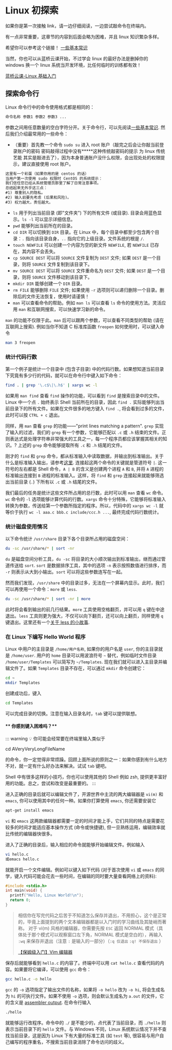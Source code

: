 # Linux 初探索

如果你是第一次接触 link，请一边仔细阅读，一边尝试敲命令在终端内。

有一点非常重要，这章节的内容到后面会略为困难，并且 linux 知识繁杂多样。

希望你可以参考这个链接！
[一些基本常识](https://linux.cn/article-6160-1.html)

当然，你也可以从蓝桥云课开始，不过学会 linux 的最好办法是删掉你的 windows 换一个 linux 系统当开发环境，比任何临时的训练都有效！

[蓝桥云课-Linux 基础入门](https://www.lanqiao.cn/courses/1)

## 探索命令行

Linux 命令行中的命令使用格式都是相同的：

```bash
命令名称 参数1 参数2 参数3 ...
```

参数之间用任意数量的空白字符分开。关于命令行，可以先阅读[一些基本常识](https://linux.cn/article-6160-1.html). 然后我们介绍最常用的一些命令：

- （重要）首先教一个命令 `sudo su` 进入 root 账户（敲完之后会让你敲当前登录账户的密码 密码敲得过程中没有*****这种传统敲密码的提示 为 linux 传统艺能 其实是敲进去了），因为本身普通账户没什么权限，会出现处处的权限提示，建议直接使用 root 账户。

```txt
这里有一个彩蛋（如果你用的是 centos 的话）
当用户第一次使用 sudo 权限时 CentOS 的系统提示：
我们信任您已经从系统管理员那里了解了日常注意事项。
总结起来无外乎这三点：
#1) 尊重别人的隐私。
#2) 输入前要先考虑 (后果和风险)。
#3) 权力越大，责任越大。
```

- `ls` 用于列出当前目录 (即"文件夹") 下的所有文件 (或目录). 目录会用蓝色显示。`ls -l` 可以显示详细信息。
- `pwd` 能够列出当前所在的目录。
- `cd DIR` 可以切换到 `DIR` 目录。在 Linux 中，每个目录中都至少包含两个目录：`.` 指向该目录自身，`..` 指向它的上级目录。文件系统的根是 `/`.
- `touch NEWFILE` 可以创建一个内容为空的新文件 `NEWFILE`, 若 `NEWFILE` 已存在，其内容不会丢失。
- `cp SOURCE DEST` 可以将 `SOURCE` 文件复制为 `DEST` 文件; 如果 `DEST` 是一个目录，则将 `SOURCE` 文件复制到该目录下。
- `mv SOURCE DEST` 可以将 `SOURCE` 文件重命名为 `DEST` 文件; 如果 `DEST` 是一个目录，则将 `SOURCE` 文件移动到该目录下。
- `mkdir DIR` 能够创建一个 `DIR` 目录。
- `rm FILE` 能够删除 `FILE` 文件; 如果使用 `-r` 选项则可以递归删除一个目录。删除后的文件无法恢复，使用时请谨慎！
- `man` 可以查看命令的帮助。例如 `man ls` 可以查看 `ls` 命令的使用方法。灵活应用 `man` 和互联网搜索，可以快速学习新的命令。

`man` 的功能不仅限于此。`man` 后可以跟两个参数，可以查看不同类型的帮助 (请在互联网上搜索). 例如当你不知道 C 标准库函数 `freopen` 如何使用时，可以键入命令

```bash
man 3 freopen
```

### **统计代码行数**

第一个例子是统计一个目录中 (包含子目录) 中的代码行数。如果想知道当前目录下究竟有多少行的代码，就可以在命令行中键入如下命令：

```bash
find . | grep '\.c$\|\.h$' | xargs wc -l
```

如果用 `man find` 查看 `find` 操作的功能，可以看到 `find` 是搜索目录中的文件。Linux 中一个点 `.` 始终表示 Shell 当前所在的目录，因此 `find .` 实际能够列出当前目录下的所有文件。如果在文件很多的地方键入 `find .`, 将会看到过多的文件，此时可以按 `CTRL + c` 退出。

同样，用 `man` 查看 `grep` 的功能——"print lines matching a pattern". `grep` 实现了输入的过滤，我们的 `grep` 有一个参数，它能够匹配以 `.c` 或 `.h` 结束的文件。正则表达式是处理字符串非常强大的工具之一，每一个程序员都应该掌握其相关的知识。? 上述的 `grep` 命令能够提取所有 `.c` 和 `.h` 结尾的文件。

刚才的 `find` 和 `grep` 命令，都从标准输入中读取数据，并输出到标准输出。关于什么是标准输入输出，请参考[这里](http://en.wikipedia.org/wiki/Standard_streams). 连接起这两个命令的关键就是管道符号 `|`. 这一符号的左右都是 Shell 命令，`A | B` 的含义是创建两个进程 `A` 和 `B`, 并将 `A` 进程的标准输出连接到 `B` 进程的标准输入。这样，将 `find` 和 `grep` 连接起来就能够筛选出当前目录 (`.`) 下所有以 `.c` 或 `.h` 结尾的文件。

我们最后的任务是统计这些文件所占用的总行数，此时可以用 `man` 查看 `wc` 命令。`wc` 命令的 `-l` 选项能够计算代码的行数。`xargs` 命令十分特殊，它能够将标准输入转换为参数，传送给第一个参数所指定的程序。所以，代码中的 `xargs wc -l` 就等价于执行 `wc -l aaa.c bbb.c include/ccc.h ...`, 最终完成代码行数统计。

### **统计磁盘使用情况**

以下命令统计 `/usr/share` 目录下各个目录所占用的磁盘空间：

```bash
du -sc /usr/share/* | sort -nr
```

`du` 是磁盘空间分析工具，`du -sc` 将目录的大小顺次输出到标准输出，继而通过管道传送给 `sort`. `sort` 是数据排序工具，其中的选项 `-n` 表示按照数值进行排序，而 `-r` 则表示从大到小输出。`sort` 可以将这些参数连写在一起。

然而我们发现，`/usr/share` 中的目录过多，无法在一个屏幕内显示。此时，我们可以再使用一个命令：`more` 或 `less`.

```bash
du -sc /usr/share/* | sort -nr | more
```

此时将会看到输出的前几行结果。`more` 工具使用空格翻页，并可以用 `q` 键在中途退出。`less` 工具则更为强大，不仅可以向下翻页，还可以向上翻页，同样使用 `q` 键退出。这里还有一个[关于 less 的小故事](http://en.wikipedia.org/wiki/Less_(Unix)).

### **在 Linux 下编写 Hello World 程序**

Linux 中用户的主目录是 `/home/用户名称`, 如果你的用户名是 `user`, 你的主目录就是 `/home/user`. 用户的 `home` 目录可以用波浪符号 `~` 替代，例如临时文件目录 `/home/user/Templates` 可以简写为 `~/Templates`. 现在我们就可以进入主目录并编辑文件了。如果 `Templates` 目录不存在，可以通过 `mkdir` 命令创建它：

```bash
cd ~
mkdir Templates
```

创建成功后，键入

```bash
cd Templates
```

可以完成目录的切换。注意在输入目录名时，`tab` 键可以提供联想。

#### ** 你感到键入困难吗？**

::: warning 💡 你可能会经常要在终端里输入类似于

cd AVeryVeryLongFileName

的命令，你一定觉得非常烦躁。回顾上面所说的原则之一：如果你感到有什么地方不对，就一定有什么好办法来解决。试试 `tab` 键吧。

Shell 中有很多这样的小技巧，你也可以使用其他的 Shell 例如 zsh, 提供更丰富好用的功能。总之，尝试和改变是最重要的。
:::

进入正确的目录后就可以编辑文件了，开源世界中主流的两大编辑器是 `vi(m)` 和 `emacs`, 你可以使用其中的任何一种。如果你打算使用 `emacs`, 你还需要安装它

```bash
apt-get install emacs
```

`vi` 和 `emacs` 这两款编辑器都需要一定的时间才能上手，它们共同的特点是需要花较多的时间才能适应基本操作方式 (命令或快捷键), 但一旦熟练运用，编辑效率就比传统的编辑器快很多。

进入了正确的目录后，输入相应的命令就能够开始编辑文件。例如输入

```bash
vi hello.c
或emacs hello.c
```

就能开启一个文件编辑。例如可以键入如下代码 (对于首次使用 `vi` 或 `emacs` 的同学，键入代码可能会花去一些时间，在编辑的同时要大量查看网络上的资料):

```c
#include <stdio.h>
int main(void) {
  printf("Hello, Linux World!\n");
  return 0;
}
```

> 相信你在写完代码之后苦于不知道怎么保存并退出，不用担心，这个是正常的，毕竟上面提到的两个文本编辑器都是以入门时的学习曲线及其陡峭而著称。
> 对于 vi(m) 风格的编辑器，你需要先按 `ESC` 返回 NORMAL 模式（具体处于那个模式可以观察窗口左下角，NORMAL 模式是空白的），再输入 `:wq` 来保存并退出（注意 `:` 是输入的一部分）（`:q 仅退出` `:q! 不保存退出` ）
>
> [【保姆级入门】Vim 编辑器](https://www.bilibili.com/video/BV13t4y1t7Wg)
>
> <Bilibili bvid='BV13t4y1t7Wg'/>

保存后就能够看到 `hello.c` 的内容了。终端中可以用 `cat hello.c` 查看代码的内容。如果要将它编译，可以使用 `gcc` 命令：

```bash
gcc hello.c -o hello
```

`gcc` 的 `-o` 选项指定了输出文件的名称，如果将 `-o hello` 改为 `-o hi`, 将会生成名为 `hi` 的可执行文件。如果不使用 `-o` 选项，则会默认生成名为 `a.out` 的文件，它的含义是 [assembler output](http://en.wikipedia.org/wiki/A.out). 在命令行输入

```bash
./hello
```

就能够运行改程序。命令中的 `./` 是不能少的，点代表了当前目录，而 `./hello` 则表示当前目录下的 `hello` 文件。与 Windows 不同，Linux 系统默认情况下并不查找当前目录，这是因为 Linux 下有大量的标准工具 (如 `test` 等), 很容易与用户自己编写的程序重名，不搜索当前目录消除了命令访问的歧义。
